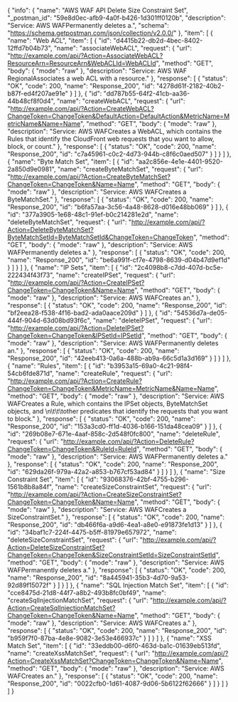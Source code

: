 {
  "info": {
    "name": "AWS WAF API Delete Size Constraint Set",
    "_postman_id": "59e8d0ec-afb9-4a0f-b426-1d301ff0120b",
    "description": "Service: AWS WAFPermanently deletes a.",
    "schema": "https://schema.getpostman.com/json/collection/v2.0.0/"
  },
  "item": [
    {
      "name": "Web ACL",
      "item": [
        {
          "id": "d4415b22-db2d-4bec-8402-12ffd7b04b73",
          "name": "associateWebACL",
          "request": {
            "url": "http://example.com/api/?Action=AssociateWebACL?ResourceArn=ResourceArn&WebACLId=WebACLId",
            "method": "GET",
            "body": {
              "mode": "raw"
            },
            "description": "Service: AWS WAF RegionalAssociates a web ACL with a resource."
          },
          "response": [
            {
              "status": "OK",
              "code": 200,
              "name": "Response_200",
              "id": "4278d61f-2182-40b2-b87f-ed4f207ae91e"
            }
          ]
        },
        {
          "id": "dd787b55-64f2-41cb-aa36-44b48cf8f0d4",
          "name": "createWebACL",
          "request": {
            "url": "http://example.com/api/?Action=CreateWebACL?ChangeToken=ChangeToken&DefaultAction=DefaultAction&MetricName=MetricName&Name=Name",
            "method": "GET",
            "body": {
              "mode": "raw"
            },
            "description": "Service: AWS WAFCreates a WebACL, which contains the Rules that identify the CloudFront web requests that you want to allow, block, or count."
          },
          "response": [
            {
              "status": "OK",
              "code": 200,
              "name": "Response_200",
              "id": "c7a45961-c0c2-4d73-944b-c8f6c0aed507"
            }
          ]
        }
      ]
    },
    {
      "name": "Byte Match Set",
      "item": [
        {
          "id": "aa2c856e-4e1e-4401-9520-2a850d9e0981",
          "name": "createByteMatchSet",
          "request": {
            "url": "http://example.com/api/?Action=CreateByteMatchSet?ChangeToken=ChangeToken&Name=Name",
            "method": "GET",
            "body": {
              "mode": "raw"
            },
            "description": "Service: AWS WAFCreates a ByteMatchSet."
          },
          "response": [
            {
              "status": "OK",
              "code": 200,
              "name": "Response_200",
              "id": "b6fa57aa-3c56-4a48-8628-d016e48bb069"
            }
          ]
        },
        {
          "id": "377a3905-1e68-48c1-91ef-b0c214281e2d",
          "name": "deleteByteMatchSet",
          "request": {
            "url": "http://example.com/api/?Action=DeleteByteMatchSet?ByteMatchSetId=ByteMatchSetId&ChangeToken=ChangeToken",
            "method": "GET",
            "body": {
              "mode": "raw"
            },
            "description": "Service: AWS WAFPermanently deletes a."
          },
          "response": [
            {
              "status": "OK",
              "code": 200,
              "name": "Response_200",
              "id": "be6a991f-cf7e-4798-8639-d04b47d9ef1d"
            }
          ]
        }
      ]
    },
    {
      "name": "IP Sets",
      "item": [
        {
          "id": "2c4098b8-c7dd-407d-bc5e-222434f43f73",
          "name": "createIPSet",
          "request": {
            "url": "http://example.com/api/?Action=CreateIPSet?ChangeToken=ChangeToken&Name=Name",
            "method": "GET",
            "body": {
              "mode": "raw"
            },
            "description": "Service: AWS WAFCreates an."
          },
          "response": [
            {
              "status": "OK",
              "code": 200,
              "name": "Response_200",
              "id": "bf2eea28-f538-4f16-bad2-ada0aace209d"
            }
          ]
        },
        {
          "id": "54536d7a-de05-444f-904d-63d08bd93f6c",
          "name": "deleteIPSet",
          "request": {
            "url": "http://example.com/api/?Action=DeleteIPSet?ChangeToken=ChangeToken&IPSetId=IPSetId",
            "method": "GET",
            "body": {
              "mode": "raw"
            },
            "description": "Service: AWS WAFPermanently deletes an."
          },
          "response": [
            {
              "status": "OK",
              "code": 200,
              "name": "Response_200",
              "id": "42eeb413-0a6a-488b-ab9a-66c5d1a3d169"
            }
          ]
        }
      ]
    },
    {
      "name": "Rules",
      "item": [
        {
          "id": "b3953a15-69a0-4c21-98f4-54cb6fde871d",
          "name": "createRule",
          "request": {
            "url": "http://example.com/api/?Action=CreateRule?ChangeToken=ChangeToken&MetricName=MetricName&Name=Name",
            "method": "GET",
            "body": {
              "mode": "raw"
            },
            "description": "Service: AWS WAFCreates a Rule, which contains the IPSet objects, ByteMatchSet objects, and \n\t\t\tother predicates that identify the requests that you want to block."
          },
          "response": [
            {
              "status": "OK",
              "code": 200,
              "name": "Response_200",
              "id": "153a3cd0-ff1d-4036-b166-151da48cea09"
            }
          ]
        },
        {
          "id": "269b08e7-671e-4aaf-858c-2d548f0fc800",
          "name": "deleteRule",
          "request": {
            "url": "http://example.com/api/?Action=DeleteRule?ChangeToken=ChangeToken&RuleId=RuleId",
            "method": "GET",
            "body": {
              "mode": "raw"
            },
            "description": "Service: AWS WAFPermanently deletes a."
          },
          "response": [
            {
              "status": "OK",
              "code": 200,
              "name": "Response_200",
              "id": "629da26f-979a-42a2-a853-b767cf53ad84"
            }
          ]
        }
      ]
    },
    {
      "name": "Size Constraint Set",
      "item": [
        {
          "id": "93068376-42bf-4755-b296-1561b8b8a84f",
          "name": "createSizeConstraintSet",
          "request": {
            "url": "http://example.com/api/?Action=CreateSizeConstraintSet?ChangeToken=ChangeToken&Name=Name",
            "method": "GET",
            "body": {
              "mode": "raw"
            },
            "description": "Service: AWS WAFCreates a SizeConstraintSet."
          },
          "response": [
            {
              "status": "OK",
              "code": 200,
              "name": "Response_200",
              "id": "db466f6a-a9d6-4ea1-a8e0-e91873fe1d13"
            }
          ]
        },
        {
          "id": "34baf1c7-224f-4475-b5ff-81979e657972",
          "name": "deleteSizeConstraintSet",
          "request": {
            "url": "http://example.com/api/?Action=DeleteSizeConstraintSet?ChangeToken=ChangeToken&SizeConstraintSetId=SizeConstraintSetId",
            "method": "GET",
            "body": {
              "mode": "raw"
            },
            "description": "Service: AWS WAFPermanently deletes a."
          },
          "response": [
            {
              "status": "OK",
              "code": 200,
              "name": "Response_200",
              "id": "8a445941-35b3-4d70-9a53-92d89f15072f"
            }
          ]
        }
      ]
    },
    {
      "name": "SQL Injection Match Set",
      "item": [
        {
          "id": "cce8475d-21d8-44f7-a8b2-493b8fc0bf49",
          "name": "createSqlInjectionMatchSet",
          "request": {
            "url": "http://example.com/api/?Action=CreateSqlInjectionMatchSet?ChangeToken=ChangeToken&Name=Name",
            "method": "GET",
            "body": {
              "mode": "raw"
            },
            "description": "Service: AWS WAFCreates a."
          },
          "response": [
            {
              "status": "OK",
              "code": 200,
              "name": "Response_200",
              "id": "b959f7f0-87ba-4e8e-9082-3e53e466937c"
            }
          ]
        }
      ]
    },
    {
      "name": "XSS Match Set",
      "item": [
        {
          "id": "33eddb00-d6f0-463d-ba1c-01639eb513fd",
          "name": "createXssMatchSet",
          "request": {
            "url": "http://example.com/api/?Action=CreateXssMatchSet?ChangeToken=ChangeToken&Name=Name",
            "method": "GET",
            "body": {
              "mode": "raw"
            },
            "description": "Service: AWS WAFCreates an."
          },
          "response": [
            {
              "status": "OK",
              "code": 200,
              "name": "Response_200",
              "id": "0022cfb0-1d61-4087-9d06-5b6122f62666"
            }
          ]
        }
      ]
    }
  ]
}